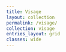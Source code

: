 ```yaml
---
title: Visage
layout: collection
permalink: /visage/
collection: visage
entries_layout: grid
classes: wide
---
```

